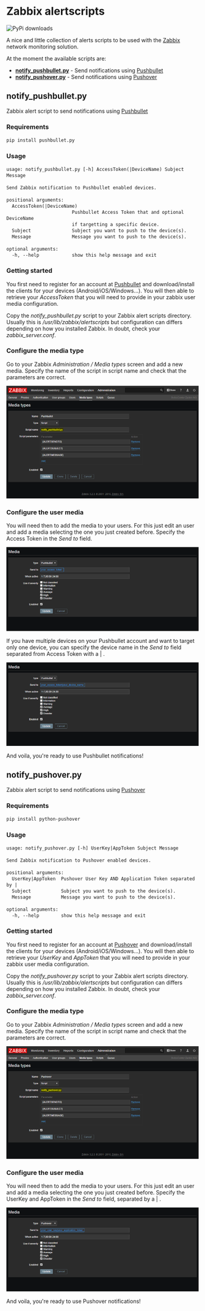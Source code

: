 # Zabbix alertscripts #

![PyPi downloads](https://img.shields.io/github/downloads/sriccio/zabbix-alertscripts/total.svg)

A nice and little collection of alerts scripts to be used with the [Zabbix](https://www.zabbix.com/) network monitoring solution.

At the moment the available scripts are:

* [**notify_pushbullet.py**](#pushbullet) - Send notifications using [Pushbullet](https://www.pushbullet.com/)
* [**notify_pushover.py**](#pushover) - Send notifications using [Pushover](https://www.pushover.net/)

<a name="pushbullet"></a>
## notify_pushbullet.py ##

Zabbix alert script to send notifications using [Pushbullet](https://www.pushbullet.com/)

### Requirements
```bash
pip install pushbullet.py
```
### Usage
```
usage: notify_pushbullet.py [-h] AccessToken(|DeviceName) Subject Message

Send Zabbix notification to Pushbullet enabled devices.

positional arguments:
  AccessToken(|DeviceName)
                        Pushbullet Access Token that and optional DeviceName
                        if targetting a specific device.
  Subject               Subject you want to push to the device(s).
  Message               Message you want to push to the device(s).

optional arguments:
  -h, --help            show this help message and exit
```
### Getting started
You first need to register for an account at [Pushbullet](https://www.pushbullet.com/) and download/install the clients for your devices (Android/iOS/Windows...).
You will then able to retrieve your *AccessToken* that you will need to provide in your zabbix user media configuration.

Copy the *notify_pushbullet.py* script to your Zabbix alert scripts directory. Usually this is */usr/lib/zabbix/alertscripts* but configuration can differs depending on how you installed Zabbix. In doubt, check your *zabbix_server.conf*.

### Configure the media type

Go to your Zabbix *Administration / Media types* screen and add a new media.
Specify the name of the script in script name and check that the parameters are correct.

![Configuration screen](https://raw.githubusercontent.com/sriccio/resources/master/images/zabbix-alertscripts/pushbullet_media.png)

### Configure the user media

You will need then to add the media to your users. For this just edit an user and add a media selecting the one you just created before.
Specify the Access Token in the *Send to* field.

![Configuration screen](https://raw.githubusercontent.com/sriccio/resources/master/images/zabbix-alertscripts/pushbullet_usermedia1.png)

If you have multiple devices on your Pushbullet account and want to target only one device, you can specify the device name in the *Send to* field separated from Access Token with a | .

![Configuration screen](https://raw.githubusercontent.com/sriccio/resources/master/images/zabbix-alertscripts/pushbullet_usermedia2.png)

And voila, you're ready to use Pushbullet notifications!

<a name="pushover"></a>
## notify_pushover.py ##

Zabbix alert script to send notifications using [Pushover](https://www.pushover.net/)

### Requirements
```bash
pip install python-pushover
```
### Usage
```
usage: notify_pushover.py [-h] UserKey|AppToken Subject Message

Send Zabbix notification to Pushover enabled devices.

positional arguments:
  UserKey|AppToken  Pushover User Key AND Application Token separated by |
  Subject           Subject you want to push to the device(s).
  Message           Message you want to push to the device(s).

optional arguments:
  -h, --help        show this help message and exit
```
### Getting started
You first need to register for an account at [Pushover](https://www.pushover.net/) and download/install the clients for your devices (Android/iOS/Windows...).
You will then able to retrieve your *UserKey* and *AppToken* that you will need to provide in your zabbix user media configuration.

Copy the *notify_pushover.py* script to your Zabbix alert scripts directory. Usually this is */usr/lib/zabbix/alertscripts* but configuration can differs depending on how you installed Zabbix. In doubt, check your *zabbix_server.conf*.

### Configure the media type

Go to your Zabbix *Administration / Media types* screen and add a new media.
Specify the name of the script in script name and check that the parameters are correct.

![Configuration screen](https://raw.githubusercontent.com/sriccio/resources/master/images/zabbix-alertscripts/pushover_media.png)

### Configure the user media

You will need then to add the media to your users. For this just edit an user and add a media selecting the one you just created before.
Specify the UserKey and AppToken in the *Send to* field, separated by a | .

![Configuration screen](https://raw.githubusercontent.com/sriccio/resources/master/images/zabbix-alertscripts/pushover_user_media.png)

And voila, you're ready to use Pushover notifications!

